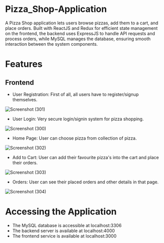 # Pizza_Shop-Application
A Pizza Shop application lets users browse pizzas, add them to a cart, and place orders. Built with ReactJS and Redux for efficient state management on the frontend, the backend uses ExpressJS to handle API requests and process orders, while MySQL manages the database, ensuring smooth interaction between the system components.

# Features

## Frontend
- User Registration: First of all, all users have to register/signup themselves.

 ![Screenshot (301)](https://github.com/user-attachments/assets/31267da8-d968-409b-b0e9-fbdba7daca30)

  
- User Login: Very secure login/signin system for pizza shopping.

 ![Screenshot (300)](https://github.com/user-attachments/assets/97f79b73-c589-467a-8912-aebb2abe6b92)
  
- Home Page: User can choose pizza from collection of pizza.

 ![Screenshot (302)](https://github.com/user-attachments/assets/39b3f6de-d438-4407-b944-fa334f775b6b)

- Add to Cart: User can add their favourite pizza's into the cart and place their orders.

 ![Screenshot (303)](https://github.com/user-attachments/assets/ef7f7a99-1a3a-43b7-8f23-c310e82d2769)
  
- Orders: User can see their placed orders and other details in that page.

![Screenshot (304)](https://github.com/user-attachments/assets/a9816223-2ce1-400e-b8f6-29b08215459f)


# Accessing the Application
- The MySQL database is accessible at localhost:3306
- The backend server is available at localhost:4000
- The frontend service is available at localhost:3000




  
